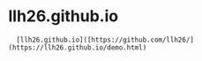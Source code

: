 # llh26.github.io
      [llh26.github.io]([https://github.com/llh26/](https://llh26.github.io/demo.html)
